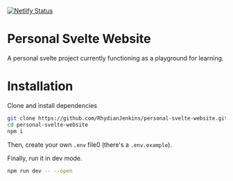 [![Netlify Status](https://api.netlify.com/api/v1/badges/31bc4a49-9e02-410c-b7f4-c3897539c892/deploy-status)](https://app.netlify.com/sites/rhydianjenkins/deploys)

# Personal Svelte Website

A personal svelte project currently functioning as a playground for learning.

# Installation

Clone and install dependencies

```bash
git clone https://github.com/RhydianJenkins/personal-svelte-website.git
cd personal-svelte-website
npm i
```
Then, create your own `.env` file0 (there's a `.env.example`).

Finally, run it in dev mode.

```bash
npm run dev -- --open
```
